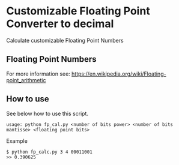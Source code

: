 # Customizable Floating Point Converter to decimal
Calculate customizable Floating Point Numbers
## Floating Point Numbers
For more information see: 
https://en.wikipedia.org/wiki/Floating-point_arithmetic
## How to use
See below how to use this script.
```
usage: python fp_cal.py <number of bits power> <number of bits mantisse> <floating point bits>
```
Example
```
$ python fp_calc.py 3 4 00011001
>> 0.390625

```
